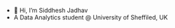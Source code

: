 - 👋 Hi, I’m Siddhesh Jadhav
- A Data Analytics student @ University of Sheffiled, UK
<!---
sidd261202/sidd261202 is a ✨ special ✨ repository because its `README.md` (this file) appears on your GitHub profile.
You can click the Preview link to take a look at your changes.
--->
